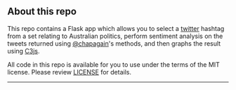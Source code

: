 About this repo
---------------

This repo contains a Flask app which allows you to select a [twitter][twitter]
hashtag from a set relating to Australian politics, perform sentiment analysis
on the tweets returned using [@chapagain][chapagain]'s methods, and then graphs
the result using [C3js][c3js].

All code in this repo is available for you to use under the
terms of the MIT license. Please review [LICENSE][LICENSE] for details.

----

  [LICENSE]: LICENSE
  [twitter]: https://twitter.com
  [chapagain]: http://blog.chapagain.com.np/python-nltk-twitter-sentiment-analysis-natural-language-processing-nlp/
  [c3js]: https://c3js.org